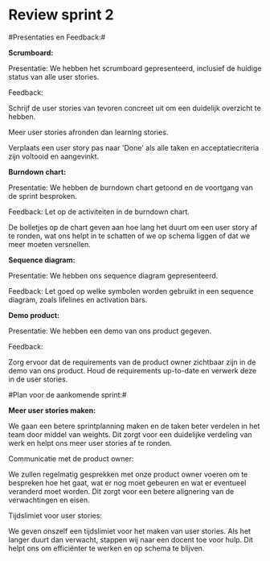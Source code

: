 # Review sprint 2

#Presentaties en Feedback:#

**Scrumboard:**

Presentatie: We hebben het scrumboard gepresenteerd, inclusief de huidige status van alle user stories.

Feedback:

Schrijf de user stories van tevoren concreet uit om een duidelijk overzicht te hebben.

Meer user stories afronden dan learning stories.

Verplaats een user story pas naar 'Done' als alle taken en acceptatiecriteria zijn voltooid en aangevinkt.

**Burndown chart:**

Presentatie: We hebben de burndown chart getoond en de voortgang van de sprint besproken.

Feedback:
Let op de activiteiten in de burndown chart.

De bolletjes op de chart geven aan hoe lang het duurt om een user story af te ronden, wat ons helpt in te schatten of we op schema liggen of dat we meer moeten versnellen.

**Sequence diagram:**

Presentatie: We hebben ons sequence diagram gepresenteerd.

Feedback:
Let goed op welke symbolen worden gebruikt in een sequence diagram, zoals lifelines en activation bars.

**Demo product:**

Presentatie: We hebben een demo van ons product gegeven.

Feedback:

Zorg ervoor dat de requirements van de product owner zichtbaar zijn in de demo van ons product.
Houd de requirements up-to-date en verwerk deze in de user stories.



#Plan voor de aankomende sprint:#

**Meer user stories maken:**

We gaan een betere sprintplanning maken en de taken beter verdelen in het team door middel van weights. Dit zorgt voor een duidelijke verdeling van werk en helpt ons meer user stories af te ronden.

Communicatie met de product owner:

We zullen regelmatig gesprekken met onze product owner voeren om te bespreken hoe het gaat, wat er nog moet gebeuren en wat er eventueel veranderd moet worden. Dit zorgt voor een betere alignering van de verwachtingen en eisen.

Tijdslimiet voor user stories:

We geven onszelf een tijdslimiet voor het maken van user stories. Als het langer duurt dan verwacht, stappen wij naar een docent toe voor hulp. Dit helpt ons om efficiënter te werken en op schema te blijven.


